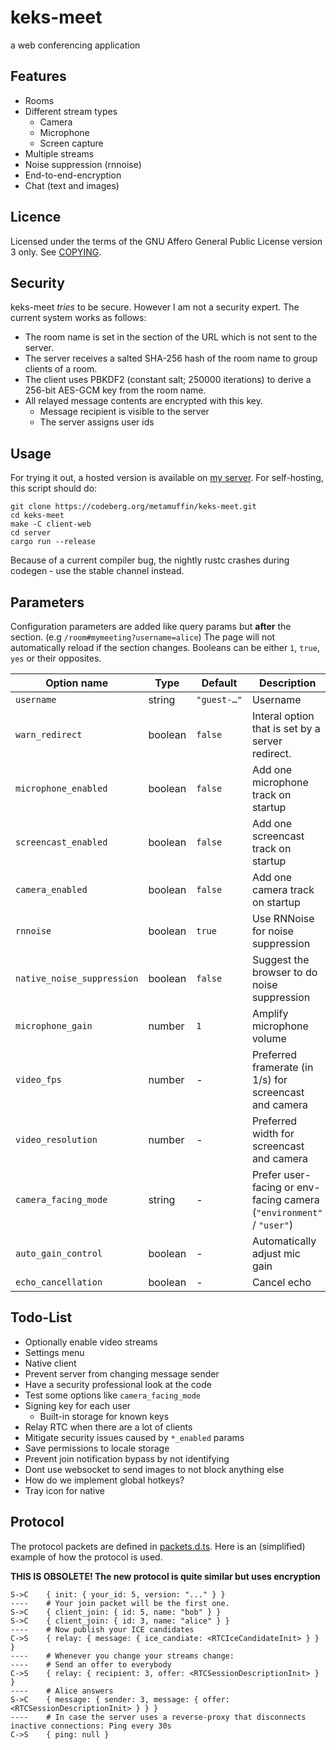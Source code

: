 # keks-meet

a web conferencing application

## Features

-   Rooms
-   Different stream types
    -   Camera
    -   Microphone
    -   Screen capture
-   Multiple streams
-   Noise suppression (rnnoise)
-   End-to-end-encryption
-   Chat (text and images)

## Licence

Licensed under the terms of the GNU Affero General Public License version 3 only. See [COPYING](./COPYING).

## Security

keks-meet _tries_ to be secure. However I am not a security expert. The current system works as follows:

-   The room name is set in the section of the URL which is not sent to the server.
-   The server receives a salted SHA-256 hash of the room name to group clients of a room.
-   The client uses PBKDF2 (constant salt; 250000 iterations) to derive a 256-bit AES-GCM key from the room name.
-   All relayed message contents are encrypted with this key.
    -   Message recipient is visible to the server
    -   The server assigns user ids

## Usage

For trying it out, a hosted version is available on [my server](https://meet.metamuffin.org/).
For self-hosting, this script should do:

```
git clone https://codeberg.org/metamuffin/keks-meet.git
cd keks-meet
make -C client-web
cd server
cargo run --release
```

Because of a current compiler bug, the nightly rustc crashes during codegen - use the stable channel instead.

## Parameters

Configuration parameters are added like query params but **after** the section. (e.g `/room#mymeeting?username=alice`)
The page will not automatically reload if the section changes.
Booleans can be either `1`, `true`, `yes` or their opposites.

| Option name                | Type    | Default     | Description                                                          |
| -------------------------- | ------- | ----------- | -------------------------------------------------------------------- |
| `username`                 | string  | `"guest-…"` | Username                                                             |
| `warn_redirect`            | boolean | `false`     | Interal option that is set by a server redirect.                     |
| `microphone_enabled`       | boolean | `false`     | Add one microphone track on startup                                  |
| `screencast_enabled`       | boolean | `false`     | Add one screencast track on startup                                  |
| `camera_enabled`           | boolean | `false`     | Add one camera track on startup                                      |
| `rnnoise`                  | boolean | `true`      | Use RNNoise for noise suppression                                    |
| `native_noise_suppression` | boolean | `false`     | Suggest the browser to do noise suppression                          |
| `microphone_gain`          | number  | `1`         | Amplify microphone volume                                            |
| `video_fps`                | number  | -           | Preferred framerate (in 1/s) for screencast and camera               |
| `video_resolution`         | number  | -           | Preferred width for screencast and camera                            |
| `camera_facing_mode`       | string  | -           | Prefer user-facing or env-facing camera (`"environment"` / `"user"`) |
| `auto_gain_control`        | boolean | -           | Automatically adjust mic gain                                        |
| `echo_cancellation`        | boolean | -           | Cancel echo                                                          |

## Todo-List

-   Optionally enable video streams
-   Settings menu
-   Native client
-   Prevent server from changing message sender
-   Have a security professional look at the code
-   Test some options like `camera_facing_mode`
-   Signing key for each user
    -   Built-in storage for known keys
-   Relay RTC when there are a lot of clients
-   Mitigate security issues caused by `*_enabled` params
-   Save permissions to locale storage
-   Prevent join notification bypass by not identifying
-   Dont use websocket to send images to not block anything else
-   How do we implement global hotkeys?
-   Tray icon for native

## Protocol

The protocol packets are defined in [packets.d.ts](./common/packets.d.ts). Here is an (simplified) example of how the protocol is used.

**THIS IS OBSOLETE! The new protocol is quite similar but uses encryption**

```
S->C    { init: { your_id: 5, version: "..." } }
----    # Your join packet will be the first one.
S->C    { client_join: { id: 5, name: "bob" } }
S->C    { client_join: { id: 3, name: "alice" } }
----    # Now publish your ICE candidates
C->S    { relay: { message: { ice_candiate: <RTCIceCandidateInit> } } }
----    # Whenever you change your streams change:
----    # Send an offer to everybody
C->S    { relay: { recipient: 3, offer: <RTCSessionDescriptionInit> } }
----    # Alice answers
S->C    { message: { sender: 3, message: { offer: <RTCSessionDescriptionInit> } } }
----    # In case the server uses a reverse-proxy that disconnects inactive connections: Ping every 30s
C->S    { ping: null }
```
